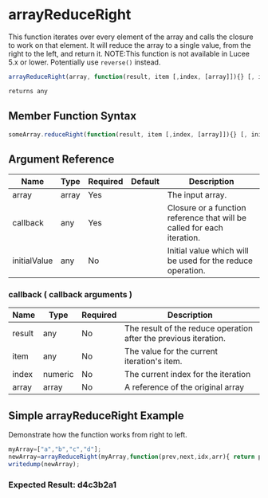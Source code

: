 # arrayReduceRight

This function iterates over every element of the array and calls the closure to work on that element. It will reduce the array to a single value, from the right to the left, and return it.
NOTE:This function is not available in Lucee 5.x or lower. Potentially use `reverse()` instead.

```javascript
arrayReduceRight(array, function(result, item [,index, [array]]){} [, initialValue])
```

```javascript
returns any
```

## Member Function Syntax

```javascript
someArray.reduceRight(function(result, item [,index, [array]]){} [, initialValue])
```

## Argument Reference

| Name | Type | Required | Default | Description |
| --- | --- | --- | --- | --- |
| array | array | Yes |  | The input array. |
| callback | any | Yes |  | Closure or a function reference that will be called for each iteration. |
| initialValue | any | No |  | Initial value which will be used for the reduce operation. |

### callback ( callback arguments )
| Name | Type | Required | Description |
| --- | --- | --- | --- |
| result | any | No | The result of the reduce operation after the previous iteration.
| item | any | No | The value for the current iteration's item.
| index | numeric | No | The current index for the iteration
| array | array | No | A reference of the original array

## Simple arrayReduceRight Example

Demonstrate how the function works from right to left.

```javascript
myArray=["a","b","c","d"];
newArray=arrayReduceRight(myArray,function(prev,next,idx,arr){ return prev & next & idx },"");
writedump(newArray);
```

### Expected Result: d4c3b2a1
